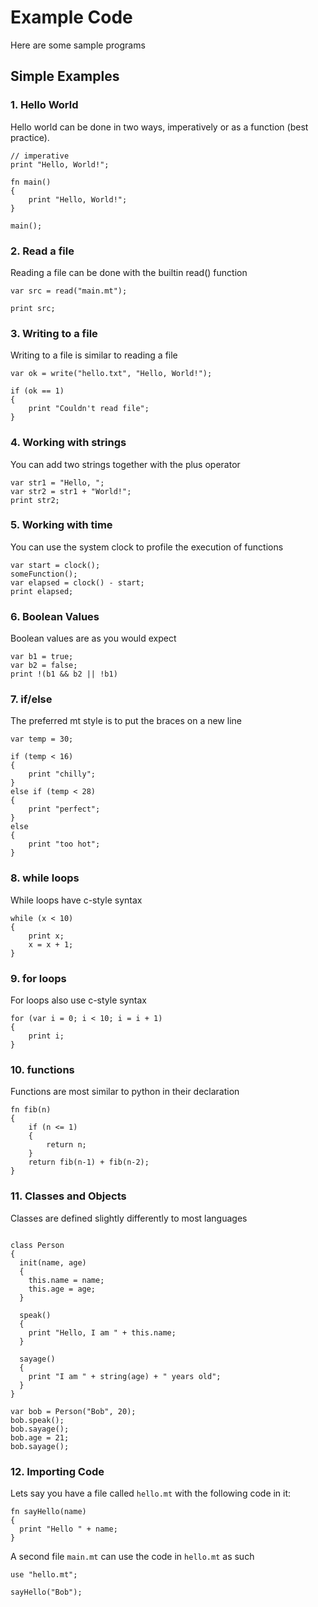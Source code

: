 # Example Code

Here are some sample programs

## Simple Examples

### 1. Hello World
Hello world can be done in two ways, imperatively or as a function (best practice).
```
// imperative
print "Hello, World!";
```
```
fn main() 
{
    print "Hello, World!";
}

main();
```
### 2. Read a file
Reading a file can be done with the builtin read() function
```
var src = read("main.mt");

print src;
```

### 3. Writing to a file
Writing to a file is similar to reading a file
```
var ok = write("hello.txt", "Hello, World!");

if (ok == 1) 
{
    print "Couldn't read file";
}
```

### 4. Working with strings
You can add two strings together with the plus operator
```
var str1 = "Hello, ";
var str2 = str1 + "World!";
print str2;
```
### 5. Working with time
You can use the system clock to profile the execution of functions
```
var start = clock();
someFunction();
var elapsed = clock() - start;
print elapsed;
```
### 6. Boolean Values
Boolean values are as you would expect
```
var b1 = true;
var b2 = false;
print !(b1 && b2 || !b1)
```
### 7. if/else 

The preferred mt style is to put the braces on a new line
```
var temp = 30;

if (temp < 16) 
{
    print "chilly";
} 
else if (temp < 28) 
{
    print "perfect";
}
else
{
    print "too hot";
}
```

### 8. while loops
While loops have c-style syntax
```
while (x < 10) 
{
    print x;
    x = x + 1;
}
```
### 9. for loops
For loops also use c-style syntax
```
for (var i = 0; i < 10; i = i + 1) 
{
    print i;
}
```

### 10. functions
Functions are most similar to python in their declaration
```
fn fib(n) 
{
    if (n <= 1) 
    {
        return n;
    }
    return fib(n-1) + fib(n-2);
}
```

### 11. Classes and Objects

Classes are defined slightly differently to most languages
```

class Person 
{
  init(name, age) 
  {
    this.name = name;
    this.age = age;
  }

  speak() 
  {
    print "Hello, I am " + this.name;
  }

  sayage() 
  {
    print "I am " + string(age) + " years old";
  }
}

var bob = Person("Bob", 20);
bob.speak();
bob.sayage();
bob.age = 21;
bob.sayage();

```

### 12. Importing Code
Lets say you have a file called `hello.mt` with the following code in it:
```
fn sayHello(name) 
{
  print "Hello " + name;
}
```
A second file `main.mt` can use the code in `hello.mt` as such
```
use "hello.mt";

sayHello("Bob");
```
